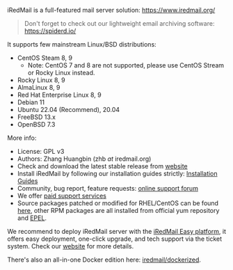 iRedMail is a full-featured mail server solution: https://www.iredmail.org/

> Don't forget to check out our lightweight email archiving software: https://spiderd.io/

It supports few mainstream Linux/BSD distributions:

- CentOS Steam 8, 9
    - Note: CentOS 7 and 8 are not supported, please use CentOS Stream or
      Rocky Linux instead.
- Rocky Linux 8, 9
- AlmaLinux 8, 9
- Red Hat Enterprise Linux 8, 9
- Debian 11
- Ubuntu 22.04 (Recommend), 20.04
- FreeBSD 13.x
- OpenBSD 7.3

More info:

- License: GPL v3
- Authors: Zhang Huangbin (zhb _at_ iredmail.org)
- Check and download the latest stable release from [website](https://www.iredmail.org/download.html)
- Install iRedMail by following our installation guides strictly:
  [Installation Guides](https://docs.iredmail.org/#install)
- Community, bug report, feature requests:
  [online support forum](https://forum.iredmail.org/)
- We offer [paid support services](https://www.iredmail.org/support.html)
- Source packages patched or modified for RHEL/CentOS can be found
  [here](https://dl.iredmail.org/yum/srpms/), other RPM packages are all
  installed from official yum repository and
  [EPEL](http://fedoraproject.org/wiki/EPEL).

We recommend to deploy iRedMail server with the [iRedMail Easy platform](https://www.iredmail.org/easy.html),
it offers easy deployment, one-click upgrade, and tech support via the ticket
system. Check our [website](https://www.iredmail.org/easy.html) for more details.

There's also an all-in-one Docker edition here: [iredmail/dockerized](https://github.com/iredmail/dockerized).
